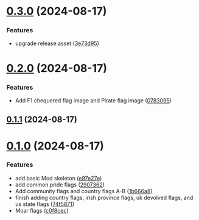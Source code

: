 # [0.3.0](https://github.com/eimi-codes/Bratacha-MCNF/compare/v0.2.0...v0.3.0) (2024-08-17)


### Features

* upgrade release asset ([3e73d95](https://github.com/eimi-codes/Bratacha-MCNF/commit/3e73d951917f6707bbc12f689313f590d356d0ca))



# [0.2.0](https://github.com/eimi-codes/Bratacha-MCNF/compare/v0.1.1...v0.2.0) (2024-08-17)


### Features

* Add F1 chequered flag image and Pirate flag image ([0783095](https://github.com/eimi-codes/Bratacha-MCNF/commit/0783095c4be45ad2514680037b8cb632f36271b7))



## [0.1.1](https://github.com/eimi-codes/Bratacha-MCNF/compare/v0.1.0...v0.1.1) (2024-08-17)



# [0.1.0](https://github.com/eimi-codes/Bratacha-MCNF/compare/1b666a82ec6503431c31184f7561db4757a470e1...v0.1.0) (2024-08-17)


### Features

* add basic Mod skeleton ([e97e27e](https://github.com/eimi-codes/Bratacha-MCNF/commit/e97e27eebdf85a8bfbdb4a8957eeeeb6414abb62))
* add common pride flags ([2907362](https://github.com/eimi-codes/Bratacha-MCNF/commit/29073620748fcfff32bd9294b9ca8106d706de4e))
* Add community flags and country flags A-B ([1b666a8](https://github.com/eimi-codes/Bratacha-MCNF/commit/1b666a82ec6503431c31184f7561db4757a470e1))
* finish adding country flags, irish province flags, uk devolved flags, and us state flags ([74f5871](https://github.com/eimi-codes/Bratacha-MCNF/commit/74f5871d123586e5f362aeb4151f2b3d71049439))
* Moar flags ([c0f8cec](https://github.com/eimi-codes/Bratacha-MCNF/commit/c0f8cece2831f49fd34013d85a0d209876a0929c))



